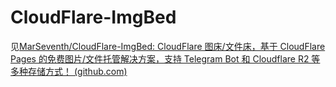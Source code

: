 # CloudFlare-ImgBed

见[MarSeventh/CloudFlare-ImgBed: CloudFlare 图床/文件床，基于 CloudFlare Pages 的免费图片/文件托管解决方案，支持 Telegram Bot 和 Cloudflare R2 等多种存储方式！ (github.com)](https://github.com/MarSeventh/CloudFlare-ImgBed)
